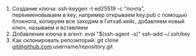 1. Создание ключа:
ssh-keygen -t ed25519 -c "почта", переименовываем в key, например
открываем key.pub с помощью блокнота, копируем все
заходим в Гитхаб.кейс, добавляем новый ключ, называем и вставляем 
2. Добавление ключа в агент:
eval "$(ssh-agent -s)"
ssh-add ~/.ssh/key
3. Как склонировать репозиторий:
git clone git@github.com:username/repository.git